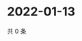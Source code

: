 # 2022-01-13

共 0 条

<!-- BEGIN WEIBO -->
<!-- 最后更新时间 Thu Jan 13 2022 19:12:44 GMT+0800 (China Standard Time) -->

<!-- END WEIBO -->
